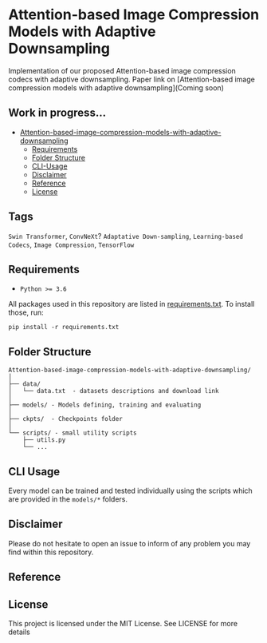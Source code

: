 # Attention-based Image Compression Models with Adaptive Downsampling
Implementation of our proposed Attention-based image compression codecs with adaptive downsampling.
Paper link on [Attention-based image compression models with adaptive downsampling](Coming soon)

## Work in progress...

* [Attention-based-image-compression-models-with-adaptive-downsampling](#Attention-based-image-compression-models-with-adaptive-downsampling)
  * [Requirements](#requirements)
  * [Folder Structure](#folder-structure)
  * [CLI-Usage](#cli-usage)
  * [Disclaimer](#disclaimer)
  * [Reference](#reference)
  * [License](#license)
    
<!-- /code_chunk_output -->


## Tags
<code>Swin Transformer</code>, <code>ConvNeXt</code>? <code>Adaptative Down-sampling</code>, <code>Learning-based Codecs</code>, <code>Image Compression</code>, <code>TensorFlow</code>


## Requirements
* <code>Python >= 3.6</code>

All packages used in this repository are listed in [requirements.txt](https://github.com/ahmedgh970/Attention-based-image-compression-models-with-adaptive-downsampling/requirements.txt).
To install those, run:
```
pip install -r requirements.txt
```


## Folder Structure
  ```
  Attention-based-image-compression-models-with-adaptive-downsampling/
  │
  ├── data/
  │   └── data.txt  - datasets descriptions and download link
  │
  ├── models/ - Models defining, training and evaluating
  │
  ├── ckpts/  - Checkpoints folder
  │
  └── scripts/ - small utility scripts
      ├── utils.py
      └── ...    
  ```

## CLI Usage
Every model can be trained and tested individually using the scripts which are provided in the `models/*` folders.

## Disclaimer
Please do not hesitate to open an issue to inform of any problem you may find within this repository.

## Reference

## License
This project is licensed under the MIT License. See LICENSE for more details
